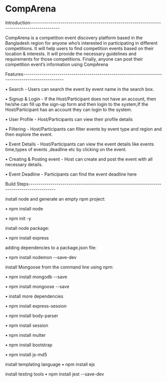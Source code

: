 # CompArena

Introduction--------------------------------------------------------------------------------------------

CompArena is a competition event discovery platform based in the Bangladesh region for anyone who’s interested in participating in different competitions.  It will help users to find competition events based on their location & interests. It will provide the necessary guidelines and requirements for those competitions. Finally, anyone can post their competition event’s information using CompArena

Features--------------------------------------------------------------------------------------------------

•	Search - Users can search the event by event name in the search box.

•	Signup & Login - If the Host/Participant does not have an account, then he/she can fill up the sign-up form and then login to the system,If the Host/Participant has an account they can login to the system.

•	User Profile - Host/Participants can view their profile details

•	Filtering - Host/Participants can filter events by event type and region and then explore the event.

•	Event Details - Host/Participants can view the event details like events time,types of events ,deadline etc by clicking on the event.

•	Creating & Posting event - Host can create and post the event with all necessary details.

•	Event Deadline - Participants can find the event deadline here

Build Steps-------------------------------------------------------------------------------------------

install node and generate an empty npm project:

•	npm install node 

•	npm init -y

install node package:

•	npm install express

adding dependencies to a package.json file:

•	npm install nodemon --save-dev

install Mongoose from the command line using npm:

•	npm install mongodb --save

•	npm install mongoose --save

•	install more dependencies

•	npm install express-session

•	npm install body-parser

•	npm install session

•	npm install multer

•	npm install bootstrap

•	npm install js-md5

install templating language
•	npm install ejs

install testing tools
•	npm install jest --save-dev

